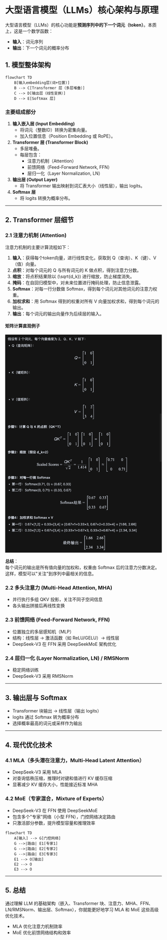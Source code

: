 # 大型语言模型（LLMs）核心架构与原理

大型语言模型（LLMs）的核心功能是**预测序列中的下一个词元（token）**。本质上，这是一个数学函数：
- **输入**：词元序列
- **输出**：下一个词元的概率分布


## 1. 模型整体架构

```mermaid
flowchart TD
    B[输入embedding层(词+位置)]
    B --> C[Transformer 层（多层堆叠）]
    C --> D[输出层（线性变换）]
    D --> E[Softmax 层]
```

### 主要组成部分

1. **输入嵌入层 (Input Embedding)**
   - 将词元（整数ID）转换为密集向量。
   - 加入位置信息（Position Embedding 或 RoPE）。
2. **Transformer 层 (Transformer Block)**
   - 多层堆叠。
   - 每层包含：
     - 注意力机制（Attention）
     - 前馈网络（Feed-Forward Network, FFN）
     - 层归一化（Layer Normalization, LN）
3. **输出层 (Output Layer)**
   - 将 Transformer 输出映射到词汇表大小（线性层），输出 logits。
4. **Softmax 层**
   - 将 logits 转换为概率分布。

---

## 2. Transformer 层细节

### 2.1 注意力机制 (Attention)

注意力机制的主要计算流程如下：

1. **输入**：获得每个token向量，进行线性变化，获取到 Q（查询）、K（键）、V（值）向量。
2. **点积**：对每个词元的 Q 与所有词元的 K 做点积，得到注意力分数。
3. **缩放**：将点积结果除以 \(\sqrt{d_k}\) 进行缩放，防止梯度消失。
4. **掩码**：在自回归模型中，对未来位置进行掩码处理，防止信息泄露。
5. **Softmax**：对每一行分数做 Softmax，得到每个词元对其他词元的注意力权重。
6. **加权求和**：用 Softmax 得到的权重对所有 V 向量加权求和，得到每个词元的输出。
7. **输出**：每个词元的输出向量作为后续层的输入。

#### 矩阵计算直观例子

![注意力机制矩阵计算例子](./image.png)


**总结**：  
每个词元的输出是所有值向量的加权和，权重由 Softmax 后的注意力分数决定。这样，模型可以"关注"到序列中最相关的信息。

### 2.2 多头注意力 (Multi-Head Attention, MHA)
- 并行执行多组 QKV 投影，关注不同子空间信息
- 各头输出拼接后再线性变换

### 2.3 前馈网络 (Feed-Forward Network, FFN)
- 位置独立的多层感知机（MLP）
- 结构：线性层 → 激活函数（如 ReLU/GELU）→ 线性层
- DeepSeek-V3 在 FFN 采用 DeepSeekMoE 架构优化

### 2.4 层归一化 (Layer Normalization, LN) / RMSNorm
- 稳定网络训练
- DeepSeek-V3 采用 RMSNorm

---

## 3. 输出层与 Softmax
- Transformer 块输出 → 线性层（输出 logits）
- logits 通过 Softmax 转为概率分布
- 选择概率最高的词元或采样作为输出

---

## 4. 现代优化技术

### 4.1 MLA（多头潜在注意力，Multi-Head Latent Attention）
- DeepSeek-V3 采用 MLA
- 对查询低秩压缩，推理时对键和值进行 KV 缓存压缩
- 显著减少 KV 缓存大小，性能接近标准 MHA

### 4.2 MoE（专家混合，Mixture of Experts）
- DeepSeek-V3 在 FFN 使用 DeepSeekMoE
- 包含多个"专家"网络（小型 FFN），门控网络决定路由
- 只激活部分参数，提升模型容量和推理效率

```mermaid
flowchart TD
    A[输入] --> G[门控网络]
    G -->|路由| E1[专家1]
    G -->|路由| E2[专家2]
    G -->|路由| E3[专家3]
    E1 --> O[输出]
    E2 --> O
    E3 --> O
```

---

## 5. 总结

通过理解 LLM 的基础架构（嵌入、Transformer 块、注意力、MHA、FFN、LN/RMSNorm、输出层、Softmax），你就能更好地学习 MLA 和 MoE 这些高级优化技术。
- MLA 优化注意力机制效率
- MoE 优化前馈网络结构和效率
